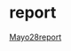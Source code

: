 # report

[Mayo28report](https://www.canva.com/design/DAGGUmigSCk/2Gy9hNYyDnNEsThU68AaPg/view?utm_content=DAGGUmigSCk&utm_campaign=designshare&utm_medium=link&utm_source=editor)

